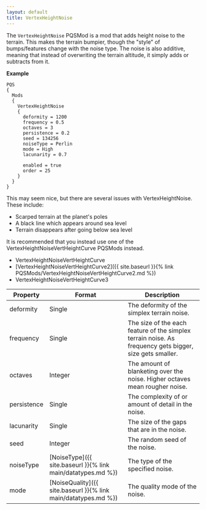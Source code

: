 ```yaml
---
layout: default
title: VertexHeightNoise
---
```


The `VertexHeightNoise` PQSMod is a mod that adds height noise to the terrain. This makes the terrain bumpier, though the "style" of bumps/features change with the noise type. 
The noise is also additive, meaning that instead of overwriting the terrain altitude, it simply adds or subtracts from it.

**Example**
```
PQS
{
  Mods
  {
    VertexHeightNoise
    {
      deformity = 1200
      frequency = 0.5
      octaves = 3
      persistence = 0.2
      seed = 134256
      noiseType = Perlin
      mode = High
      lacunarity = 0.7
      
      enabled = true
      order = 25
    }
  }
}
```

This may seem nice, but there are several issues with VertexHeightNoise. These include:

* Scarped terrain at the planet's poles
* A black line which appears around sea level
* Terrain disappears after going below sea level

It is recommended that you instead use one of the VertexHeightNoiseVertHeightCurve PQSMods instead.

* VertexHeightNoiseVertHeightCurve
* [VertexHeightNoiseVertHeightCurve2]({{ site.baseurl }}{% link PQSMods/VertexHeightNoiseVertHeightCurve2.md %})
* VertexHeightNoiseVertHeightCurve3

|Property|Format|Description|
|--------|------|-----------|
|deformity|Single|The deformity of the simplex terrain noise.|
|frequency|Single|The size of the each feature of the simplex terrain noise. As frequency gets bigger, size gets smaller.|
|octaves|Integer|The amount of blanketing over the noise. Higher octaves mean rougher noise.|
|persistence|Single|The complexity of or amount of detail in the noise.|
|lacunarity|Single|The size of the gaps that are in the noise.|
|seed|Integer|The random seed of the noise.|
|noiseType|[NoiseType]({{ site.baseurl }}{% link main/datatypes.md %})|The type of the specified noise.|
|mode|[NoiseQuality]({{ site.baseurl }}{% link main/datatypes.md %})|The quality mode of the noise.|